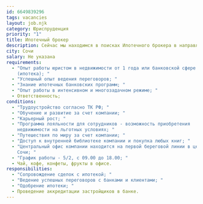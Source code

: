 ```yaml
---
id: 6649839296
tags: vacancies
layout: job.njk
category: Юриспруденция
priority: "1"
title: Ипотечный брокер
description: Сейчас мы находимся в поисках Ипотечного брокера в направление Consulting.
city: Сочи
salary: Не указана
requirements:
  - "Опыт работы юристом в недвижимости от 1 года или банковской сфере
    (ипотека); "
  - "Успешный опыт ведения переговоров; "
  - "Знание ипотечных банковских программ; "
  - "Опыт работы в интенсивном и многозадачном режиме; "
  - Ответственность;
conditions:
  - "Трудоустройство согласно ТК РФ; "
  - "Обучение и развитие за счет компании; "
  - "Карьерный рост; "
  - "Программа лояльности для сотрудников - возможность приобретения
    недвижимости на льготных условиях; "
  - "Путешествия по миру за счет компании; "
  - "Доступ к внутренней библиотеке компании и покупка любых книг; "
  - "Центральный офис компании находится на первой береговой линии в центре г.
    Сочи; "
  - "График работы - 5/2, с 09.00 до 18.00; "
  - Чай, кофе, конфеты, фрукты в офисе.
responsibilities:
  - "Сопровождение сделок с ипотекой; "
  - "Ведение успешных переговоров с банками и клиентами; "
  - "Одобрение ипотеки; "
  - Проведение аккредитации застройщиков в банке.
---
```

